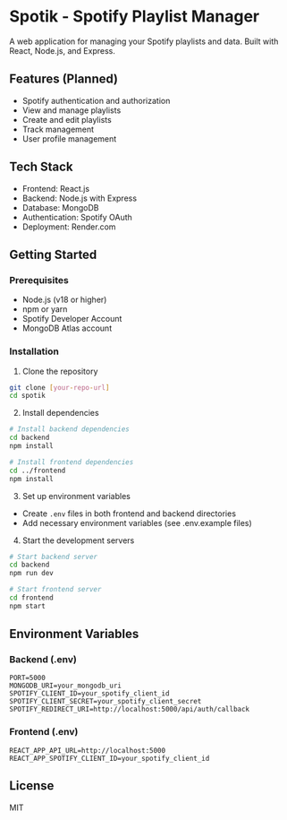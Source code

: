 # Spotik - Spotify Playlist Manager

A web application for managing your Spotify playlists and data. Built with React, Node.js, and Express.

## Features (Planned)
- Spotify authentication and authorization
- View and manage playlists
- Create and edit playlists
- Track management
- User profile management

## Tech Stack
- Frontend: React.js
- Backend: Node.js with Express
- Database: MongoDB
- Authentication: Spotify OAuth
- Deployment: Render.com

## Getting Started

### Prerequisites
- Node.js (v18 or higher)
- npm or yarn
- Spotify Developer Account
- MongoDB Atlas account

### Installation

1. Clone the repository
```bash
git clone [your-repo-url]
cd spotik
```

2. Install dependencies
```bash
# Install backend dependencies
cd backend
npm install

# Install frontend dependencies
cd ../frontend
npm install
```

3. Set up environment variables
- Create `.env` files in both frontend and backend directories
- Add necessary environment variables (see .env.example files)

4. Start the development servers
```bash
# Start backend server
cd backend
npm run dev

# Start frontend server
cd frontend
npm start
```

## Environment Variables

### Backend (.env)
```
PORT=5000
MONGODB_URI=your_mongodb_uri
SPOTIFY_CLIENT_ID=your_spotify_client_id
SPOTIFY_CLIENT_SECRET=your_spotify_client_secret
SPOTIFY_REDIRECT_URI=http://localhost:5000/api/auth/callback
```

### Frontend (.env)
```
REACT_APP_API_URL=http://localhost:5000
REACT_APP_SPOTIFY_CLIENT_ID=your_spotify_client_id
```

## License
MIT 